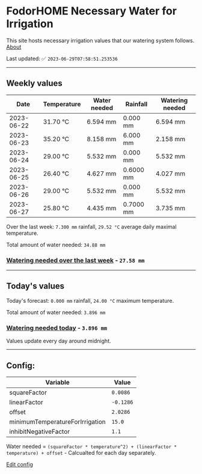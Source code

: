 # FodorHOME Necessary Water for Irrigation

This site hosts necessary irrigation values that our watering system follows. [About](https://github.com/redyau/irrigation)

Last updated: ✅ `2023-06-29T07:58:51.253536`

---

## Weekly values

| Date | Temperature | Water needed | Rainfall | Watering needed |
|-----|-----|-----|-----|-----|
| 2023-06-22 | 31.70 °C | 6.594 mm | 0.000 mm | 6.594 mm |
| 2023-06-23 | 35.20 °C | 8.158 mm | 6.000 mm | 2.158 mm |
| 2023-06-24 | 29.00 °C | 5.532 mm | 0.000 mm | 5.532 mm |
| 2023-06-25 | 26.40 °C | 4.627 mm | 0.6000 mm | 4.027 mm |
| 2023-06-26 | 29.00 °C | 5.532 mm | 0.000 mm | 5.532 mm |
| 2023-06-27 | 25.80 °C | 4.435 mm | 0.7000 mm | 3.735 mm |


Over the last week: `7.300 mm` rainfall, `29.52 °C` average daily maximal temperature.

Total amount of water needed: `34.88 mm`

### [Watering needed over the last week](lastweek.txt) - `27.58 mm`

---

## Today's values

Today's forecast: `0.000 mm` rainfall, `24.00 °C` maximum temperature.

Total amount of water needed: `3.896 mm`

### [Watering needed today](today.txt) - `3.896 mm`

Values update every day around midnight.

---

## Config:

| Variable | Value |
|-----|-----|
| squareFactor | `0.0086` |
| linearFactor | `-0.1286` |
| offset | `2.0286` |
| minimumTemperatureForIrrigation | `15.0` |
| inhibitNegativeFactor | `1.1` |

Water needed = `(squareFactor * temperature^2) + (linearFactor * temperature) + offset` - Calcualted for each day separately.

[Edit config](https://github.com/RedyAu/irrigation/edit/main/config.json)
